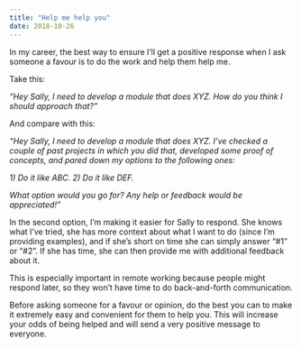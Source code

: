 ```yaml
---
title: "Help me help you"
date: 2018-10-26
---
```


In my career, the best way to ensure I’ll get a positive response when I ask someone a favour is to do the work and help them help me.

Take this:

_“Hey Sally, I need to develop a module that does XYZ. How do you think I should approach that?”_

And compare with this:

_“Hey Sally, I need to develop a module that does XYZ. I’ve checked a couple of past projects in which you did that, developed some proof of concepts, and pared down my options to the following ones:_

_1) Do it like ABC._ _2) Do it like DEF._

_What option would you go for? Any help or feedback would be appreciated!”_

In the second option, I’m making it easier for Sally to respond. She knows what I’ve tried, she has more context about what I want to do (since I’m providing examples), and if she’s short on time she can simply answer “#1” or “#2”. If she has time, she can then provide me with additional feedback about it.

This is especially important in remote working because people might respond later, so they won’t have time to do back-and-forth communication.

Before asking someone for a favour or opinion, do the best you can to make it extremely easy and convenient for them to help you. This will increase your odds of being helped and will send a very positive message to everyone.
